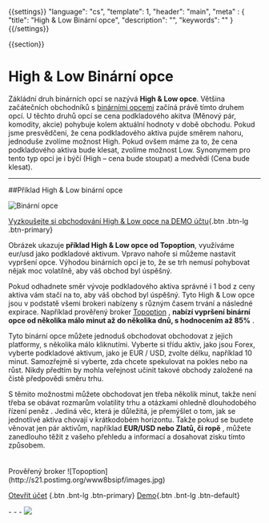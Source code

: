 {{settings}}
  "language": "cs",
  "template": 1,
  "header": "main",
  "meta" : {
    "title": "High & Low Binární opce",
    "description": "",
    "keywords": ""
  }
{{/settings}}

<div class="row">
<div class="col-md-9" role="main" markdown="1">

{{section}}
# High & Low Binární opce
Zákládní druh binárních opcí se nazývá **High & Low opce**. Většina začátečních obchodníků s [binárními opcemi](http://www.forexsrovnavac.cz/binarni-opce/) začíná právě tímto druhem opcí. U těchto druhů opcí se cena podkladového akitva (Měnový pár, komodity, akcie) pohybuje kolem aktuální hodnoty v době obchodu. Pokud jsme presvědčeni, že cena podkladového aktiva pujde směrem nahoru, jednoduše zvolíme možnost High. Pokud ovšem máme za to, že cena podkladového aktiva bude klesat, zvolíme možnost Low. Synonymem pro tento typ opcí je i býčí (High – cena bude stoupat) a medvědí (Cena bude klesat).
- - -
##Příklad High & Low binární opce

![Binární opce](http://bopce.cz/wp-content/uploads/2014/06/Topoption.png)

[Vyzkoušejte si obchodování High & Low opce na DEMO účtu](http://serv.markets.com/promoRedirect?key=ej0xMzY5NDc4OSZsPTEzNjk0Nzg3JnA9MTAxNjA%3D){.btn .btn-lg .btn-primary}

Obrázek ukazuje **příklad High & Low opce od Topoption**, využíváme eur/usd jako podkladové aktivum. Vpravo nahoře si můžeme nastavit vypršení opce. Výhodou binárních opcí je to, že se trh nemusí pohybovat nějak moc volatilně, aby váš obchod byl úspěšný. 

Pokud odhadnete směr vývoje podkladového aktiva správné i 1 bod z ceny aktiva vám stačí na to, aby váš obchod byl úspěšný. Tyto High & Low opce jsou v podstatě všemi brokeri nabízeny s různým časem trvání a následné expirace. Například prověřený broker [Topoption](http://www.forexsrovnavac.cz/topoption/) , **nabízí vypršení binární opce od několika málo minut až do několika dnů, s hodnocením až 85%** . 

Tyto binární opce můžete jednoduš obchodovat obchodovat z jejich platformy, s několika málo kliknutími. Vyberte si třídu aktiv, jako jsou Forex, vyberte podkladové aktivum, jako je EUR / USD, zvolte délku, například 10 minut. Samozřejmě si vyberte, zda chcete spekulovat na pokles nebo na růst.
Nikdy předtím by mohla veřejnost učinit takové obchody založené na čistě předpovědi směru trhu. 

S těmito možnostmi můžete obchodovat jen třeba několik minut, takže není třeba se obávat rozmarům volatility trhu a otázkami ohledně dlouhodobého řízení peněz . Jediná věc, která je důležitá, je přemýšlet o tom, jak se jednotlivé aktiva chovají v krátkodobém horizontu. Takže pokud se budete věnovat jen pár aktivům, například **EUR/USD nebo Zlatů, či ropě** , můžete zanedlouho těžit z vašeho přehledu a informací a dosahovat zisku tímto způsobem.


</div>
<div class="col-md-3" markdown="1">
<div class="well" markdown="1" style="margin-top: 2.5em">
Prověřený broker
![Topoption](http://s21.postimg.org/www8bsipf/images.jpg)  

[Otevřít účet](http://blog.forexsrovnavac.cz/topoption "Registrace") {.btn .bnt-lg .btn-primary} [Demo](http://blog.forexsrovnavac.cz/topoption "Demo účet"){.btn .bnt-lg .btn-default}

</div>
<div class="container-fluid" markdown="1">
<div class="container-fluid" markdown="1">
</div>
- - -

<a href="http://blog.forexsrovnavac.cz/topoption"  target="_blank">
 <img src="http://blog.forexsrovnavac.cz/wp-content/uploads/2014/10/informace.png" width="" height=""/>

</a>
</div>
</div>
</div>